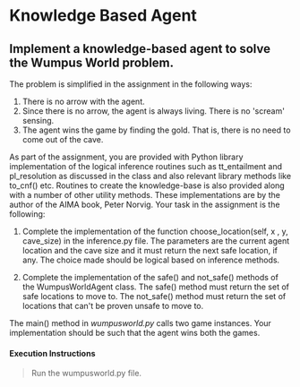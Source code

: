 # Knowledge Based Agent

## Implement a knowledge-based agent to solve the Wumpus World problem. 

The problem is simplified in the assignment in the following ways:
1. There is no arrow with the agent.
2. Since there is no arrow, the agent is always living. There is no 'scream' sensing.
3. The agent wins the game by finding the gold. That is, there is no need to come out of the cave.

As part of the assignment, you are provided with Python library implementation of the logical inference routines such as tt_entailment and pl_resolution as discussed in the class and also relevant library methods like to_cnf() etc. Routines to create the knowledge-base is also provided along with a number of other utility methods. These implementations are by the author of the AIMA book, Peter Norvig. Your task in the assignment is the following:

1. Complete the implementation of the function choose_location(self, x , y, cave_size) in the inference.py file. The parameters are the current agent location and the cave size and it must return the next safe location, if any. The choice made should be logical based on inference methods.

2. Complete the implementation of the safe() and not_safe() methods of the WumpusWorldAgent class. The safe() method must return the set of safe locations to move to. The not_safe() method must return the set of locations that can't be proven unsafe to move to.

The main() method in _wumpusworld.py_ calls two game instances. Your implementation should be such that the agent wins both the games.

#### Execution Instructions

> Run the wumpusworld.py file.